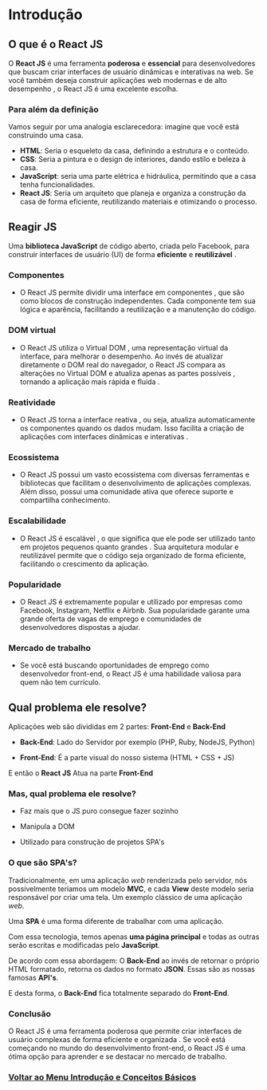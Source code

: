 # Introdução

## O que é o React JS

O **React JS** é uma ferramenta **poderosa** e **essencial** para desenvolvedores que buscam criar interfaces de usuário dinâmicas e interativas na web. Se você também deseja construir aplicações web modernas e de alto desempenho , o React JS é uma excelente escolha.

### Para além da definição

Vamos seguir por uma analogia esclarecedora: imagine que você está construindo uma casa.

- **HTML**: Seria o esqueleto da casa, definindo a estrutura e o conteúdo.
- **CSS**: Seria a pintura e o design de interiores, dando estilo e beleza à casa.
- **JavaScript**: seria uma parte elétrica e hidráulica, permitindo que a casa tenha funcionalidades.
- **React JS**: Seria um arquiteto que planeja e organiza a construção da casa de forma eficiente, reutilizando materiais e otimizando o processo.

## Reagir JS

Uma **biblioteca JavaScript** de código aberto, criada pelo Facebook, para construir interfaces de usuário (UI) de forma **eficiente** e **reutilizável** .

### Componentes

- O React JS permite dividir uma interface em componentes , que são como blocos de construção independentes. Cada componente tem sua lógica e aparência, facilitando a reutilização e a manutenção do código.

### DOM virtual

- O React JS utiliza o Virtual DOM , uma representação virtual da interface, para melhorar o desempenho. Ao invés de atualizar diretamente o DOM real do navegador, o React JS compara as alterações no Virtual DOM e atualiza apenas as partes possíveis , tornando a aplicação mais rápida e fluida .

### Reatividade

- O React JS torna a interface reativa , ou seja, atualiza automaticamente os componentes quando os dados mudam. Isso facilita a criação de aplicações com interfaces dinâmicas e interativas .

### Ecossistema

- O React JS possui um vasto ecossistema com diversas ferramentas e bibliotecas que facilitam o desenvolvimento de aplicações complexas. Além disso, possui uma comunidade ativa que oferece suporte e compartilha conhecimento.

### Escalabilidade

- O React JS é escalável , o que significa que ele pode ser utilizado tanto em projetos pequenos quanto grandes . Sua arquitetura modular e reutilizável permite que o código seja organizado de forma eficiente, facilitando o crescimento da aplicação.

### Popularidade

- O React JS é extremamente popular e utilizado por empresas como Facebook, Instagram, Netflix e Airbnb. Sua popularidade garante uma grande oferta de vagas de emprego e comunidades de desenvolvedores dispostas a ajudar.

### Mercado de trabalho

- Se você está buscando oportunidades de emprego como desenvolvedor front-end, o React JS é uma habilidade valiosa para quem não tem currículo.

## Qual problema ele resolve?

Aplicações web são divididas em 2 partes: **Front-End** e **Back-End**

- **Back-End**: Lado do Servidor por exemplo (PHP, Ruby, NodeJS, Python)

- **Front-End**: É a parte visual do nosso sistema (HTML + CSS + JS)

E então o **React JS** Atua na parte **Front-End**

### Mas, qual problema ele resolve?

- Faz mais que o JS puro consegue fazer sozinho

- Manipula a DOM

- Utilizado para construção de projetos SPA's

### O que são SPA's?

Tradicionalmente, em uma aplicação *web* renderizada pelo servidor, nós possivelmente teríamos um modelo **MVC**, e cada **View** deste modelo seria responsável por criar uma tela. Um exemplo clássico de uma aplicação *web*.

Uma **SPA** é uma forma diferente de trabalhar com uma aplicação.

Com essa tecnologia, temos apenas **uma página principal** e todas as outras serão escritas e modificadas pelo **JavaScript**.

De acordo com essa abordagem: O **Back-End** ao invés de retornar o próprio HTML formatado, retorna os dados no formato **JSON**. Essas são as nossas famosas **API's**.

E desta forma, o **Back-End** fica totalmente separado do **Front-End**.

### Conclusão

O React JS é uma ferramenta poderosa que permite criar interfaces de usuário complexas de forma eficiente e organizada . Se você está começando no mundo do desenvolvimento front-end, o React JS é uma ótima opção para aprender e se destacar no mercado de trabalho.

### [Voltar ao Menu Introdução e Conceitos Básicos](./menu.md)


